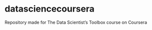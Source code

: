 datasciencecoursera
===================

Repository made for The Data Scientist’s Toolbox course on Coursera
